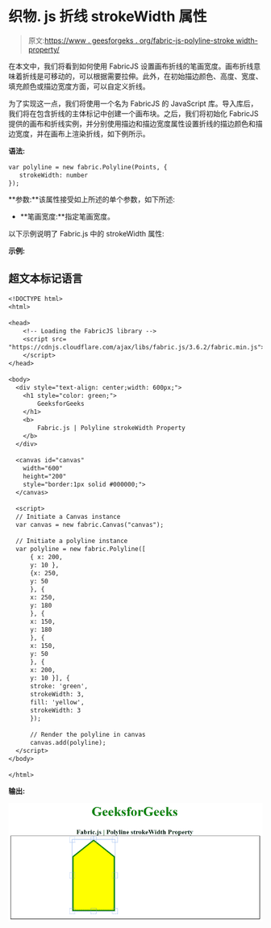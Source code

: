 # 织物. js 折线 strokeWidth 属性

> 原文:[https://www . geesforgeks . org/fabric-js-polyline-stroke width-property/](https://www.geeksforgeeks.org/fabric-js-polyline-strokewidth-property/)

在本文中，我们将看到如何使用 FabricJS 设置画布折线的笔画宽度。画布折线意味着折线是可移动的，可以根据需要拉伸。此外，在初始描边颜色、高度、宽度、填充颜色或描边宽度方面，可以自定义折线。

为了实现这一点，我们将使用一个名为 FabricJS 的 JavaScript 库。导入库后，我们将在包含折线的主体标记中创建一个画布块。之后，我们将初始化 FabricJS 提供的画布和折线实例，并分别使用描边和描边宽度属性设置折线的描边颜色和描边宽度，并在画布上渲染折线，如下例所示。

**语法:**

```
var polyline = new fabric.Polyline(Points, {  
   strokeWidth: number
});  
```

**参数:**该属性接受如上所述的单个参数，如下所述:

*   **笔画宽度:**指定笔画宽度。

以下示例说明了 Fabric.js 中的 strokeWidth 属性:

**示例:**

## 超文本标记语言

```
<!DOCTYPE html> 
<html> 

<head> 
    <!-- Loading the FabricJS library -->
    <script src= 
"https://cdnjs.cloudflare.com/ajax/libs/fabric.js/3.6.2/fabric.min.js"> 
    </script> 
</head> 

<body> 
  <div style="text-align: center;width: 600px;"> 
    <h1 style="color: green;"> 
        GeeksforGeeks 
    </h1> 
    <b> 
        Fabric.js | Polyline strokeWidth Property 
    </b>
  </div>

  <canvas id="canvas"
    width="600"
    height="200"
    style="border:1px solid #000000;"> 
  </canvas> 

  <script> 
  // Initiate a Canvas instance 
  var canvas = new fabric.Canvas("canvas"); 

  // Initiate a polyline instance 
  var polyline = new fabric.Polyline([ 
      { x: 200, 
      y: 10 }, 
      {x: 250, 
      y: 50 
      }, { 
      x: 250, 
      y: 180 
      }, { 
      x: 150, 
      y: 180 
      }, { 
      x: 150, 
      y: 50 
      }, { 
      x: 200, 
      y: 10 }], { 
      stroke: 'green',  
      strokeWidth: 3,  
      fill: 'yellow',
      strokeWidth: 3   
      }); 

      // Render the polyline in canvas 
      canvas.add(polyline); 
  </script> 
</body> 

</html>
```

**输出:**

![](img/85470f13b5a716ea4210d37d6bc0bdc7.png)